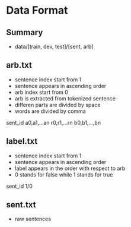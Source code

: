 # Data Format

## Summary
* data/[train, dev, test]/[sent, arb]


## arb.txt
* sentence index start from 1
* sentence appears in ascending order
* arb index start from 0
* arb is extracted from tokenized sentence
* differen parts are divided by space
* words are divided by comma

sent_id a0,a1,...an r0,r1,...rn b0,b1,...,bn

## label.txt
* sentence index start from 1
* sentence appears in ascending order
* label appears in the order with respect to arb
* 0 stands for false while 1 stands for true

sent_id 1/0

## sent.txt
* raw sentences

